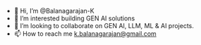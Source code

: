 - 👋 Hi, I’m @Balanagarajan-K
- 👀 I’m interested building GEN AI solutions
- 💞️ I’m looking to collaborate on GEN AI, LLM, ML & AI projects. 
- 📫 How to reach me k.balanagarajan@gmail.com

<!---
Balanagarajan-K/Balanagarajan-K is a ✨ special ✨ repository because its `README.md` (this file) appears on your GitHub profile.
You can click the Preview link to take a look at your changes.
--->
